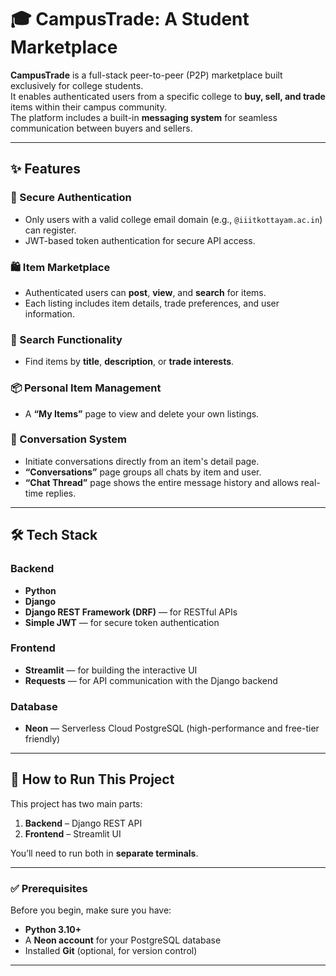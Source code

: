 # 🎓 CampusTrade: A Student Marketplace

**CampusTrade** is a full-stack peer-to-peer (P2P) marketplace built exclusively for college students.  
It enables authenticated users from a specific college to **buy, sell, and trade** items within their campus community.  
The platform includes a built-in **messaging system** for seamless communication between buyers and sellers.

---

## ✨ Features

### 🔐 Secure Authentication
- Only users with a valid college email domain (e.g., `@iiitkottayam.ac.in`) can register.
- JWT-based token authentication for secure API access.

### 🛍️ Item Marketplace
- Authenticated users can **post**, **view**, and **search** for items.
- Each listing includes item details, trade preferences, and user information.

### 🔎 Search Functionality
- Find items by **title**, **description**, or **trade interests**.

### 📦 Personal Item Management
- A **“My Items”** page to view and delete your own listings.

### 💬 Conversation System
- Initiate conversations directly from an item's detail page.
- **“Conversations”** page groups all chats by item and user.
- **“Chat Thread”** page shows the entire message history and allows real-time replies.

---

## 🛠️ Tech Stack

### Backend
- **Python**
- **Django**
- **Django REST Framework (DRF)** — for RESTful APIs
- **Simple JWT** — for secure token authentication

### Frontend
- **Streamlit** — for building the interactive UI
- **Requests** — for API communication with the Django backend

### Database
- **Neon** — Serverless Cloud PostgreSQL (high-performance and free-tier friendly)

---

## 🚀 How to Run This Project

This project has two main parts:  
1. **Backend** – Django REST API  
2. **Frontend** – Streamlit UI  

You’ll need to run both in **separate terminals**.

---

### ✅ Prerequisites

Before you begin, make sure you have:
- **Python 3.10+**
- A **Neon account** for your PostgreSQL database
- Installed **Git** (optional, for version control)

---
